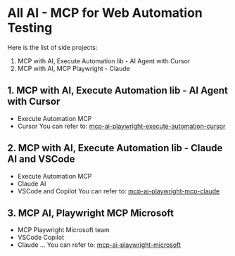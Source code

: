 # All AI - MCP for Web Automation Testing
Here is the list of side projects:
1. MCP with AI, Execute Automation lib - AI Agent with Cursor
2. MCP with AI, MCP Playwright - Claude

## 1. MCP with AI, Execute Automation lib - AI Agent with Cursor
- Execute Automation MCP
- Cursor
You can refer to:
[mcp-ai-playwright-execute-automation-cursor](./mcp-ai-playwright-execute-automation-cursor/README.md)

## 2. MCP with AI, Execute Automation lib - Claude AI and VSCode
- Execute Automation MCP
- Claude AI
- VSCode and Copilot
You can refer to:
[mcp-ai-playwright-mcp-claude](./mcp-ai-paywright-execute-automation-claude-vscode/README.md)

## 3.  MCP AI, Playwright MCP Microsoft
- MCP Playwright Microsoft team
- VSCode Copilot
- Claude ...
You can refer to:
[mcp-ai-playwright-microsoft](./mcp-ai-playwright-microsoft/Readme.md)